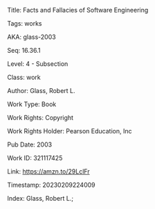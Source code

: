 Title:  Facts and Fallacies of Software Engineering

Tags:   works

AKA:    glass-2003

Seq:    16.36.1

Level:  4 - Subsection

Class:  work

Author: Glass, Robert L.

Work Type: Book

Work Rights: Copyright

Work Rights Holder: Pearson Education, Inc

Pub Date: 2003

Work ID: 321117425

Link:   https://amzn.to/29LclFr

Timestamp: 20230209224009

Index:  Glass, Robert L.; 
